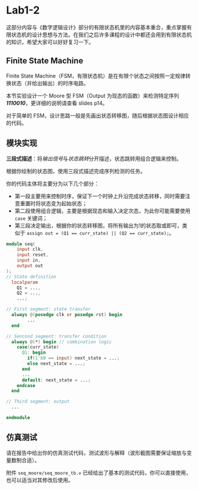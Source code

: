 # Lab1-2

这部分内容与《数字逻辑设计》部分的有限状态机里的内容基本重合，重点掌握有限状态机的设计思想与方法。在我们之后许多课程的设计中都还会用到有限状态机的知识，希望大家可以好好复习一下。



## Finite State Machine

Finite State Machine（FSM，有限状态机）是在有限个状态之间按照一定规律转换状态（并给出输出）的时序电路。 

本节实验设计一个 Moore 型 FSM（Output 为现态的函数）来检测特定序列 ***1110010***，更详细的说明请查看 slides p14。

对于简单的 FSM，设计思路一般是先画出状态转移图，随后根据状态图设计相应的代码。



## 模块实现

**三段式描述**：将*输出信号*与*状态跳转*分开描述，状态跳转用组合逻辑来控制。

根据你绘制的状态图，使用三段式描述完成序列检测的任务。

你的代码主体将主要分为以下几个部分：

* 第一段主要用来控制时序，保证下一个时钟上升沿完成状态转移，同时需要注意重置时将状态变为起始状态；
* 第二段使用组合逻辑，主要是根据现态和输入决定次态，为此你可能需要使用 `case` 关键词；
* 第三段决定输出，根据你的状态转移图，将所有输出为1的状态取或即可，类似于 `assign out = (Q1 == curr_state) || (Q2 == curr_state);`。

```verilog linenums="1" title="seq.v"
module seq(
	input clk,
	input reset,
	input in,
	output out
);
// State definition
  localparam 
  	Q1 = ...,
  	Q2 = ...,
  	...;

// First segment: state transfer
  always @(posedge clk or posedge rst) begin
		...
  end

// Sencond segment: transfer condition
  always @(*) begin // combination logic
    case(curr_state)
      Q1: begin
        if(1'b0 == input) next_state = ...;
        else next_state = ...;
      end
      ...
      default: next_state = ...;
    endcase
  end

// Third segment: output
  ...

endmodule
```



## 仿真测试

请在报告中给出你的仿真测试代码，测试波形与解释（波形截图需要保证缩放与变量数制合适）。

附件 `seq_moore/seq_moore_tb.v` 已经给出了基本的测试代码，你可以直接使用，也可以适当对其修改后使用。
